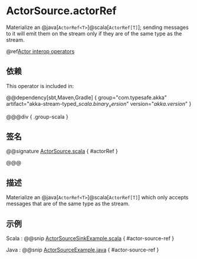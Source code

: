 # ActorSource.actorRef

Materialize an @java[`ActorRef<T>`]@scala[`ActorRef[T]`]; sending messages to it will emit them on the stream only if they are of the same type as the stream.

@ref[Actor interop operators](../index.md#actor-interop-operators)

## 依赖

This operator is included in:

@@dependency[sbt,Maven,Gradle] {
  group="com.typesafe.akka"
  artifact="akka-stream-typed_$scala.binary_version$"
  version="$akka.version$"
}

@@@div { .group-scala }

## 签名

@@signature [ActorSource.scala](/akka-stream-typed/src/main/scala/akka/stream/typed/scaladsl/ActorSource.scala) { #actorRef }

@@@

## 描述

Materialize an @java[`ActorRef<T>`]@scala[`ActorRef[T]`] which only accepts messages that are of the same type as the stream.

## 示例

Scala
:  @@snip [ActorSourceSinkExample.scala](/akka-stream-typed/src/test/scala/docs/akka/stream/typed/ActorSourceSinkExample.scala) { #actor-source-ref }

Java
:  @@snip [ActorSourceExample.java](/akka-stream-typed/src/test/java/docs/akka/stream/typed/ActorSourceExample.java) { #actor-source-ref }
